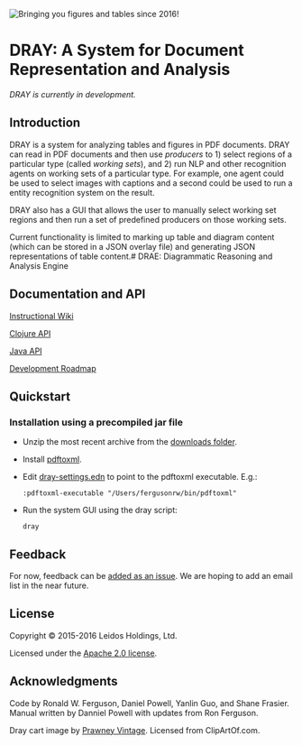 ![](https://bitbucket.org/rwferguson/dray/wiki/images/dray-small.png "Bringing you figures and tables since 2016!")

# **DRAY: A System for Document Representation and Analysis**

*DRAY is currently in development.*

## Introduction

DRAY is a system for analyzing tables and figures in PDF documents. DRAY can read in PDF documents and then use *producers* to 1) select regions of a particular type (called *working sets*), and 2) run NLP and other recognition agents on working sets of a particular type. For example, one agent could be used to select images with captions and a second could be used to run a entity recognition system on the result.

DRAY also has a GUI that allows the user to manually select working set regions and then run a set of predefined producers on those working sets.

Current functionality is limited to marking up table and diagram content (which can be stored in a JSON overlay file) and generating JSON representations of table content.# DRAE: Diagrammatic Reasoning and Analysis Engine

## Documentation and API

[Instructional Wiki](https://bitbucket.org/rwferguson/dray/wiki/Home)

[Clojure API](http://rwferguson.bitbucket.org/dray/API/)

[Java API](http://rwferguson.bitbucket.org/dray/gui/index.html)

[Development Roadmap](https://bitbucket.org/rwferguson/dray/wiki/RoadMap)


## Quickstart

### Installation using a precompiled jar file

+ Unzip the most recent archive from the [downloads folder](https://bitbucket.org/rwferguson/dray/downloads).

+ Install [pdftoxml](http://pdf2xml.sourceforge.net/). 
 
+ Edit [dray-settings.edn](./dray-settings.edn) to point to the pdftoxml executable. E.g.:

   `:pdftoxml-executable "/Users/fergusonrw/bin/pdftoxml"`

+ Run the system GUI using the dray script:

   `dray`


## Feedback

For now, feedback can be [added as an issue](https://bitbucket.org/rwferguson/dray/issues?status=new&status=open). We are hoping to add an email list in the near future.

## License

Copyright © 2015-2016 Leidos Holdings, Ltd.

Licensed under the [Apache 2.0 license](http://www.apache.org/licenses/LICENSE-2.0). 

## Acknowledgments

Code by Ronald W. Ferguson, Daniel Powell, Yanlin Guo, and Shane Frasier. Manual written by Danniel Powell with updates from Ron Ferguson.

Dray cart image by [Prawney Vintage](http://www.clipartof.com/portfolio/prawny-vintage). Licensed from ClipArtOf.com.

